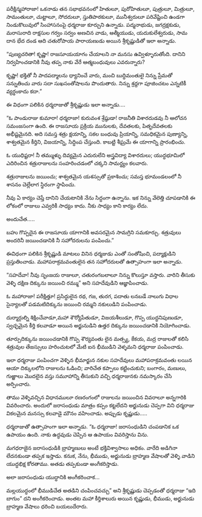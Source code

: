 ﻿పరీక్షిన్మహారాజా! ఒకనాడు తన సభాభవనంలో హితులూ, పురోహితులూ, పుత్రులూ, మిత్రులూ, సామంతులూ, చుట్టాలూ, సోదరులూ, స్తుతిపాఠకులూ, మునీశ్వరులూ పరివేష్టించి ఉండగా నిండుకొలువులో సింహాసనంపై ధర్మరాజు కూర్చుని ఉన్నాడు. పద్మనాభుడు, జగద్రక్షకుడు, మరాసురాది రాక్షసుల గర్వం సర్వం అణచిన వాడు, ఆత్మీయుడు, యదుకులేశ్వరుడు, సామ దాన భేద దండ ఆది చతురోపాయ పారాయణుడు అయిన శ్రీకృష్ణుడితో ఇలా అన్నాడు. 

“పుణ్యచరితా! కృష్ణా! రాజసూయయాగం చేయాలని నా మనసు ఉవ్విళ్ళూరుతోంది. దానిని నిర్వహించడానికి నీవు తప్ప నాకు వేరే ఆత్మబంధువులు ఎవరున్నారు? 

కృష్ణా! భక్తితో నీ పాదపద్మాలను ధ్యానించే వారు, మంచి బుద్ధిమంతులై నిన్ను ప్రేమతో సన్నుతించు వారు సదా సుఖసంతోషాలను పొందుతారు. నిన్ను శ్రద్దగా పూజించటం ఎన్నటికీ వ్యర్థంకాదు కదా.” 

ఈ విధంగా పలికిన ధర్మరాజుతో శ్రీకృష్ణుడు ఇలా అన్నాడు.... 

“ఓ పాండురాజు కుమారా! ధర్మరాజా! కురువంశ శ్రేష్ఠుడా! రాజనీతి విశారదుడవు నీ ఆలోచన సమంజసంగా ఉంది. ఈ రాజసూయ ప్రక్రియ మునులకు, దేవతలకు, పితృదేవతలకు అభీష్టమైనది. అది సమస్త శత్రు క్షయాన్ని, సకల బంధువు ప్రియాన్ని, సమధికమైన పుణ్యాన్ని, శాశ్వతమైన కీర్తిని, విజయాన్ని, సిద్ధింప చేస్తుంది. కాబట్టి శీఘ్రమే ఈ యాగాన్ని ప్రారంభించు. 

ఓ యుధిష్టరా! నీ తమ్ముళ్ళు దివ్యమైన ఎదురులేని అస్త్రవిద్యా విశారదులు; యుద్ధభూమిలో ఎదిరించిన శత్రురాజులను సంహరించడంలో చక్కని సామర్థ్యం కలవారు. 

శత్రురాజులను జయించు; శాశ్వతమైన యశస్సుతో ప్రకాశించు; సమస్త భూమండలంలో నీ శాసనం చెల్లేలాగ స్థిరంగా స్థాపించు. 

నీవు ఏ కార్యం చెప్తే దానిని చేయటానికి నేను సిద్ధంగా ఉన్నాను. ఇక నిన్ను వేలెత్తి చూపడానికి ఈ లోకంలో రాజులు ఎవ్వరికీ సాధ్యం కాదు. నీకు సాధ్యం కాని కార్యం లేదు. 

అందుచేత..... 

బహు గొప్పదైన ఈ రాజసూయ యాగానికి అవసరమైన సామగ్రిని సమకూర్చు. శత్రువులు అందరినీ జయించడానికి నీ సహోదరులను పంపించు.” 

ఈవిధంగా పలికిన శ్రీకృష్ణుడి మాటలు వినిన ధర్మజుడు ఎంతో సంతోషించి, పద్మాక్షుడిని ప్రస్తుతించాడు. మహాపరాక్రమవంతులైన తన సహోదరులతో ఉత్సాహంగా ఇలా అన్నాడు. 

“సహదేవా! నీవు సృంజయ రాజులూ, చతురంగబలాలూ నిన్ను కొలుస్తూ వస్తారు. వారిని తీసుకు వెళ్ళి దక్షిణ దిక్కును జయించి రమ్ము” అని సహదేవుడిని ఆజ్ఞాపించాడు. 

ఓ మహారాజా! పరీక్షిత్తూ! ప్రసిద్ధులైన రథ, గజ, తురగ, పదాతు లనబడే నాలుగు విధాల సైన్యాలతో పడమటిదిక్కును జయించి రమ్మని నకులుడిని పంపించాడు. 

దుర్మార్గుల్ని శిక్షించేవాడూ,మహా శౌర్యోపేతుడూ, విజయశీలుడూ, గొప్ప యుద్ధనిపుణుడూ, స్వచ్ఛమైన కీర్తి కలవాడూ అయిన అర్జునుడిని ఉత్తర దిక్కును జయించడానికి నియోగించాడు. 

తూర్పుదిక్కును జయించడానికి గొప్ప శౌర్యవంతు లైన మత్స్య, కేకయ, మద్ర రాజులతో కలిసి శత్రువుల తేజస్సులు హరించుటలో మేటి ఐన భీముడిని వెళ్ళమని ధర్మరాజు పంపించాడు. 

ఇలా ధర్మరాజు పంపించగా వెళ్ళిన భీమార్జున నకుల సహదేవులు మహాపరాక్రమవంతు లయిన ఆయా దిక్కులలోని రాజులను ఓడించి; వారిచేత కప్పాలు కట్టించుకుని; బంగారం, మణులు, గుఱ్ఱాలు మొదలైన వస్తు సమూహాన్ని తీసుకుని వచ్చి ధర్మరాజునకు నమస్కారం చేసి అర్పించారు. 

తాము వెళ్ళివచ్చిన విధానములూ రణరంగంలో రాజులను జయించిన వివరాలూ అన్నగారికి వివరించారు. అందులో జరాసంధుడు మాత్రం కప్పం కట్టలేదని అర్జునుడు చెప్పగా విని ధర్మరాజు వికలమైన మనస్సు కలవాడై మౌనం వహించాడు. అప్పుడు కృష్ణుడు..... 

ధర్మరాజుతో ఉత్సాహంగా ఇలా అన్నాడు. “ఓ ధర్మరాజా! జరాసంధుడిని చంపడానిక ఒక ఉపాయం ఉంది. నాకు ఉద్ధవుడు చెప్పిన ఆ ఉపాయం వివరిస్తాను విను. 

మగధరాజైన జరాసంధుడికి బ్రాహ్మణులు అంటే భక్తివిశ్వాసాలు అధికం. వారేది అడిగినా లేదనకుండా తప్పక ఇస్తాడు. కనుక, నేను, భీముడు, అర్జునుడు బ్రాహ్మణ వేషాలతో వెళ్ళి వాడిని యుద్ధభిక్ష కోరతాము. అతడు తప్పకుండా అంగీకరిస్తాడు. 

అలా జరాసంధుడు యుద్ధానికి అంగీకరించాక... 

మల్లయుద్ధంలో భీముడిచేత అతడిని చంపించవచ్చు” అని శ్రీకృష్ణుడు చెప్పడంతో ధర్మరాజు “ఇది బాగుం” దని అంగీకరించాడు. అంతట మహా కీర్తిశాలురు అయిన కృష్ణుడు, భీముడు, అర్జునుడు బ్రాహ్మణ వేషాలు ధరించి బయలుదేరారు. 

